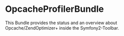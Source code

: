 OpcacheProfilerBundle
=====================

This Bundle provides the status and an overview about Opcache/ZendOptimizer+ inside the Symfony2-Toolbar.